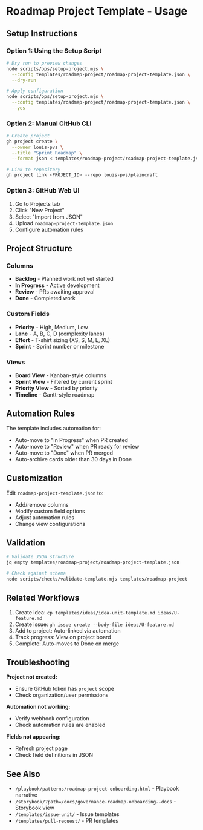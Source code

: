 # Roadmap Project Template - Usage

## Setup Instructions

### Option 1: Using the Setup Script

```bash
# Dry run to preview changes
node scripts/ops/setup-project.mjs \
  --config templates/roadmap-project/roadmap-project-template.json \
  --dry-run

# Apply configuration
node scripts/ops/setup-project.mjs \
  --config templates/roadmap-project/roadmap-project-template.json \
  --yes
```

### Option 2: Manual GitHub CLI

```bash
# Create project
gh project create \
  --owner louis-pvs \
  --title "Sprint Roadmap" \
  --format json < templates/roadmap-project/roadmap-project-template.json

# Link to repository
gh project link <PROJECT_ID> --repo louis-pvs/plaincraft
```

### Option 3: GitHub Web UI

1. Go to Projects tab
2. Click "New Project"
3. Select "Import from JSON"
4. Upload `roadmap-project-template.json`
5. Configure automation rules

## Project Structure

### Columns

- **Backlog** - Planned work not yet started
- **In Progress** - Active development
- **Review** - PRs awaiting approval
- **Done** - Completed work

### Custom Fields

- **Priority** - High, Medium, Low
- **Lane** - A, B, C, D (complexity lanes)
- **Effort** - T-shirt sizing (XS, S, M, L, XL)
- **Sprint** - Sprint number or milestone

### Views

- **Board View** - Kanban-style columns
- **Sprint View** - Filtered by current sprint
- **Priority View** - Sorted by priority
- **Timeline** - Gantt-style roadmap

## Automation Rules

The template includes automation for:

- Auto-move to "In Progress" when PR created
- Auto-move to "Review" when PR ready for review
- Auto-move to "Done" when PR merged
- Auto-archive cards older than 30 days in Done

## Customization

Edit `roadmap-project-template.json` to:

- Add/remove columns
- Modify custom field options
- Adjust automation rules
- Change view configurations

## Validation

```bash
# Validate JSON structure
jq empty templates/roadmap-project/roadmap-project-template.json

# Check against schema
node scripts/checks/validate-template.mjs templates/roadmap-project
```

## Related Workflows

1. Create idea: `cp templates/ideas/idea-unit-template.md ideas/U-feature.md`
2. Create issue: `gh issue create --body-file ideas/U-feature.md`
3. Add to project: Auto-linked via automation
4. Track progress: View on project board
5. Complete: Auto-moves to Done on merge

## Troubleshooting

**Project not created:**

- Ensure GitHub token has `project` scope
- Check organization/user permissions

**Automation not working:**

- Verify webhook configuration
- Check automation rules are enabled

**Fields not appearing:**

- Refresh project page
- Check field definitions in JSON

## See Also

- `/playbook/patterns/roadmap-project-onboarding.html` - Playbook narrative
- `/storybook/?path=/docs/governance-roadmap-onboarding--docs` - Storybook view
- `/templates/issue-unit/` - Issue templates
- `/templates/pull-request/` - PR templates

